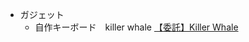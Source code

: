 


- ガジェット
	- 自作キーボード　killer whale
	   [【委託】Killer Whale](https://shop.yushakobo.jp/products/7948)
   